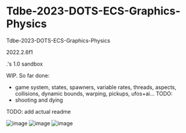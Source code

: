 # Tdbe-2023-DOTS-ECS-Graphics-Physics
Tdbe-2023-DOTS-ECS-Graphics-Physics

2022.2.6f1

.'s 1.0 sandbox

WIP. So far done:
- game system, states, spawners, variable rates, threads, aspects, collisions, dynamic bounds, warping, pickups, ufos+ai...
TODO:
- shooting and dying

TODO: add actual readme

![image](https://user-images.githubusercontent.com/1399607/228074792-7a0f2e44-60bf-428c-8fe4-4ac63dca525a.png)
![image](https://user-images.githubusercontent.com/1399607/228077452-9fc860c3-e4eb-4a14-a27d-3230db34fdf4.png)
![image](https://user-images.githubusercontent.com/1399607/228080576-c4664bf1-46d0-47a9-adca-17458bbd6c09.png)
